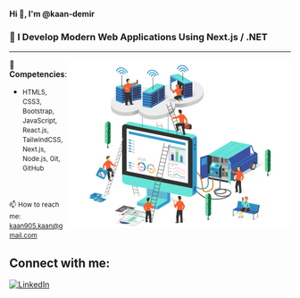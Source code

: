 
  **Hi 👋, I'm @kaan-demir**

### 🚀 I Develop Modern Web Applications Using Next.js / .NET
---
> <img src="https://github.com/Kaan-demir/kaan-demir/raw/master/software-gif.gif" width="400" align="right">
👀 **Competencies**:
 - <small>HTML5, CSS3, Bootstrap, JavaScript,
 React.js, TailwindCSS, Next.js, Node.js, Git, GitHub</small>

<br><br><small>📫 How to reach me: <a href="mailto:kaan905.kaan@gmail.com">kaan905.kaan@gmail.com</a></small>

## Connect with me:
[![LinkedIn](https://img.shields.io/badge/-LinkedIn-blue?style=flat&logo=Linkedin&logoColor=white)](https://www.linkedin.com/in/kaan-dmr)



